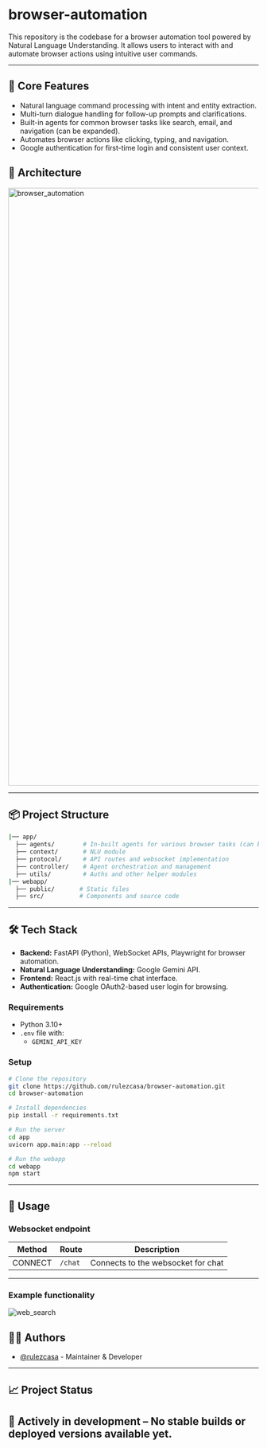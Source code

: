 
# browser-automation

This repository is the codebase for a browser automation tool powered by Natural Language Understanding. It allows users to interact with and automate browser actions using intuitive user commands.

---

## 🚀 Core Features

- Natural language command processing with intent and entity extraction.
- Multi-turn dialogue handling for follow-up prompts and clarifications.
- Built-in agents for common browser tasks like search, email, and navigation (can be expanded).
- Automates browser actions like clicking, typing, and navigation.
- Google authentication for first-time login and consistent user context.

## 📏 Architecture
<img width="1200" height="1200" alt="browser_automation" src="https://github.com/user-attachments/assets/8a1ce11a-c0b8-4feb-a818-cdc7faf5a476" />



---

## 📦 Project Structure

```bash
|── app/ 
  ├── agents/        # In-built agents for various browser tasks (can be added)
  ├── context/       # NLU module
  ├── protocol/      # API routes and websocket implementation
  ├── controller/    # Agent orchestration and management
  ├── utils/         # Auths and other helper modules
|── webapp/ 
  ├── public/       # Static files
  ├── src/          # Components and source code
```

---

## 🛠️ Tech Stack

- **Backend:** FastAPI (Python), WebSocket APIs, Playwright for browser automation.  
- **Natural Language Understanding:** Google Gemini API. 
- **Frontend:** React.js with real-time chat interface.
- **Authentication:** Google OAuth2-based user login for browsing.


### Requirements

- Python 3.10+
- `.env` file with:
  - `GEMINI_API_KEY`

### Setup

```bash
# Clone the repository
git clone https://github.com/rulezcasa/browser-automation.git
cd browser-automation

# Install dependencies
pip install -r requirements.txt

# Run the server
cd app
uvicorn app.main:app --reload

# Run the webapp
cd webapp
npm start
```

---

## 🧪 Usage

### Websocket endpoint

| Method | Route                        | Description                           |
| ------ | ---------------------------- | ------------------------------------- |
| CONNECT|          `/chat`             | Connects to the websocket for chat    |

---

### Example functionality
![web_search](https://github.com/user-attachments/assets/faffe98e-423a-4a4b-865d-430f1d97f097)



## 🧑‍💻 Authors
- [@rulezcasa](https://gitlab.com/rulezcasa) - Maintainer & Developer

---

## 📈 Project Status

🚧 Actively in development – No stable builds or deployed versions available yet.
---
